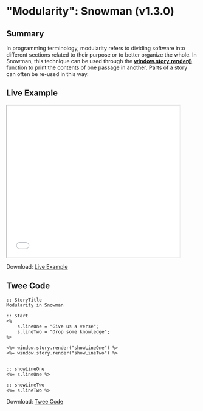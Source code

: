 # "Modularity": Snowman (v1.3.0)

## Summary

In programming terminology, modularity refers to dividing software into different sections related to their purpose or to better organize the whole. In Snowman, this technique can be used through the **[window.story.render()](https://videlais.github.io/snowman/1/window_story/functions/render.html)** function to print the contents of one passage in another. Parts of a story can often be re-used in this way.

## Live Example

<section>
<iframe src="snowman_modularity_example.html" height=400 width=90%></iframe>

Download: <a href="snowman_modularity_example.html" target="_blank">Live Example</a>
</section>

## Twee Code

```
:: StoryTitle
Modularity in Snowman

:: Start
<%
	s.lineOne = "Give us a verse";
	s.lineTwo = "Drop some knowledge";
%>

<%= window.story.render("showLineOne") %>
<%= window.story.render("showLineTwo") %>


:: showLineOne
<%= s.lineOne %>

:: showLineTwo
<%= s.lineTwo %>
```

Download: <a href="snowman_modularity_twee.txt" target="_blank">Twee Code</a>

